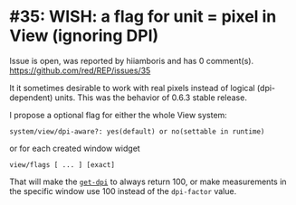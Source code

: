 
#35: WISH: a flag for unit = pixel in View (ignoring DPI)
================================================================================
Issue is open, was reported by hiiamboris and has 0 comment(s).
<https://github.com/red/REP/issues/35>

It it sometimes desirable to work with real pixels instead of logical (dpi-dependent) units. This was the behavior of 0.6.3 stable release.

I propose a optional flag for either the whole View system:
```
system/view/dpi-aware?: yes(default) or no(settable in runtime)
```
or for each created window widget
```
view/flags [ ... ] [exact]
```
That will make the [`get-dpi`](https://github.com/red/red/blob/master/modules/view/backends/windows/gui.reds#L704) to always return 100, or make measurements in the specific window use 100 instead of the `dpi-factor` value.


